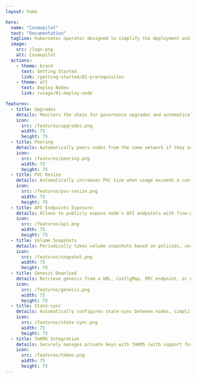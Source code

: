```yaml
---
layout: home

hero:
  name: "Cosmopilot"
  text: "Documentation"
  tagline: Kubernetes operator designed to simplify the deployment and management of Cosmos-based blockchain nodes. It automates tasks like node deployment, upgrades, disk-resize, API exposure, backup (with data integrity validation), ensuring a seamless experience for Cosmos node operators.
  image:
    src: /logo.png
    alt: Cosmopilot
  actions:
    - theme: brand
      text: Getting Started
      link: /getting-started/01-prerequisites
    - theme: alt
      text: Deploy Nodes
      link: /usage/01-deploy-node

features:
  - title: Upgrades
    details: Monitors the chain for governance upgrades and automatically upgrades the nodes without manual intervention.
    icon:
      src: /features/upgrades.png
      width: 75
      height: 75
  - title: Peering
    details: Automatically peers nodes from the same network if they are on the same namespace.
    icon:
      src: /features/peering.png
      width: 75
      height: 75
  - title: PVC Resize
    details: Automatically increases PVC size when usage exceeds a configurable threshold.
    icon:
      src: /features/pvc-resize.png
      width: 75
      height: 75
  - title: API Endpoints Exposure
    details: Allows to publicly expose node's API endpoints with fine-grained access control and caching for increased performance.
    icon:
      src: /features/api.png
      width: 75
      height: 75
  - title: Volume Snapshots
    details: Periodically takes volume snapshots based on policies, verifies their integrity and optionally exports them as tarballs to external storage.
    icon:
      src: /features/snapshot.png
      width: 75
      height: 75
  - title: Genesis Download
    details: Retrieve genesis from a URL, ConfigMap, RPC endpoint, or generate a new one (useful for launching testnets).
    icon:
      src: /features/genesis.png
      width: 75
      height: 75
  - title: State-sync
    details: Automatically configures state-sync between nodes, simplifying node recovery when needed.
    icon:
      src: /features/state-sync.png
      width: 75
      height: 75
  - title: TmKMS Integration
    details: Securely manages private keys with TmKMS (with support for HashiCorp Vault as the key provider).
    icon:
      src: /features/tmkms.png
      width: 75
      height: 75
---
```


